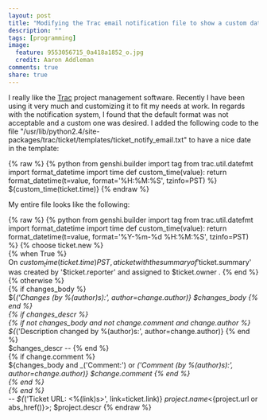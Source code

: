 ```yaml
---
layout: post
title: "Modifying the Trac email notification file to show a custom date format"
description: ""
tags: [programming]
image:
  feature: 9553056715_0a418a1852_o.jpg
  credit: Aaron Addleman
comments: true
share: true
---
```



I really like the <a href="http://trac.edgewall.org/">Trac</a> project management software. Recently I have been using it very much and customizing it to fit my needs at work. In regards with the notification system, I found that the default format was not acceptable and a custom one was desired. I added the following code to the file "/usr/lib/python2.4/site-packages/trac/ticket/templates/ticket_notify_email.txt" to have a nice date in the template:

{% raw %}
    {% python
    from genshi.builder import tag
    from trac.util.datefmt import format_datetime
    import time
    def custom_time(value):
    return format_datetime(t=value, format='%H:%M:%S', tzinfo=PST)
    %}
    ${custom_time(ticket.time)}
{% endraw %}

My entire file looks like the following:

{% raw %}
    {% python
    from genshi.builder import tag
    from trac.util.datefmt import format_datetime
    import time
    def custom_time(value):
    return format_datetime(t=value, format='%Y-%m-%d %H:%M:%S', tzinfo=PST)
    %}
    {% choose ticket.new %}\
    {%   when True %}\
    On ${custom_time(ticket.time)} PST, a ticket with the summary of '$ticket.summary' was created by '$ticket.reporter' and assigned to $ticket.owner .
    {%   end %}\
    {%   otherwise %}\
    {%     if changes_body %}\
    ${_('Changes (by %(author)s):', author=change.author)}
    $changes_body
    {%     end %}\
    {%     if changes_descr %}\
    {%       if not changes_body and not change.comment and change.author %}\
    ${_('Description changed by %(author)s:', author=change.author)}
    {%       end %}\
    $changes_descr
    --
    {%     end %}\
    {%     if change.comment %}\
    ${changes_body and _('Comment:') or _('Comment (by %(author)s):', author=change.author)}
    $change.comment
    {%     end %}\
    {%   end %}\
    {% end %}\
    --
    ${_('Ticket URL: &lt;%(link)s&gt;', link=ticket.link)}
    $project.name <${project.url or abs_href()}>;
    $project.descr
{% endraw %}
